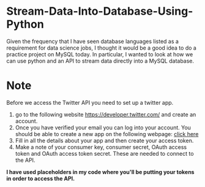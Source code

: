 # Stream-Data-Into-Database-Using-Python
Given the frequency that I have seen database languages listed as a requirement for data science jobs, I thought it would be a good idea to do a practice project on MySQL today. In particular, I wanted to look at how we can use python and an API to stream data directly into a MySQL database.

# Note
Before we access the Twitter API you need to set up a twitter app.
1. go to the following website https://developer.twitter.com/ and create an account.
2. Once you have verified your email you can log into your account. You should be able to create a new app on the following webpage: [click here](https://developer.twitter.com/en/apps)
3. Fill in all the details about your app and then create your access token.
4. Make a note of your consumer key, consumer secret, OAuth access token and OAuth access token secret. These are needed to connect to the API.

**I have used placeholders in my code where you'll be putting your tokens in order to access the API.** 
